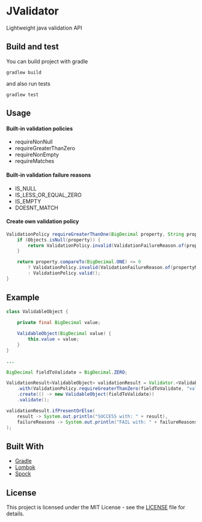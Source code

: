 # JValidator
Lightweight java validation API

## Build and test

You can build project with gradle
```
gradlew build
```

and also run tests
```
gradlew test
```

## Usage

#### Built-in validation policies
- requireNonNull
- requireGreaterThanZero
- requireNonEmpty
- requireMatches

#### Built-in validation failure reasons
- IS_NULL
- IS_LESS_OR_EQUAL_ZERO
- IS_EMPTY
- DOESNT_MATCH

#### Create own validation policy

```java
ValidationPolicy requireGreaterThanOne(BigDecimal property, String propertyName) {
    if (Objects.isNull(property)) {
        return ValidationPolicy.invalid(ValidationFailureReason.of(propertyName, ValidationPolicy.IS_NULL));
    }

    return property.compareTo(BigDecimal.ONE) <= 0
        ? ValidationPolicy.invalid(ValidationFailureReason.of(propertyName, "is less or equal one"))
        : ValidationPolicy.valid();
}
```

## Example
```java
class ValidableObject {
    
    private final BigDecimal value;

    ValidableObject(BigDecimal value) {
        this.value = value;
    }
}

...

BigDecimal fieldToValidate = BigDecimal.ZERO;

ValidationResult<ValidableObject> validationResult = Validator.<ValidableObject>empty()
    .with(ValidationPolicy.requireGreaterThanZero(fieldToValidate, "value"))
    .create(() -> new ValidableObject(fieldToValidate))
    .validate();

validationResult.ifPresentOrElse(
    result -> System.out.println("SUCCESS with: " + result),
    failureReasons -> System.out.println("FAIL with: " + failureReasons)
);
```

## Built With
* [Gradle](https://gradle.org)
* [Lombok](https://projectlombok.org)
* [Spock](http://spockframework.org)

## License
This project is licensed under the MIT License - see the [LICENSE](LICENSE) file for details.
